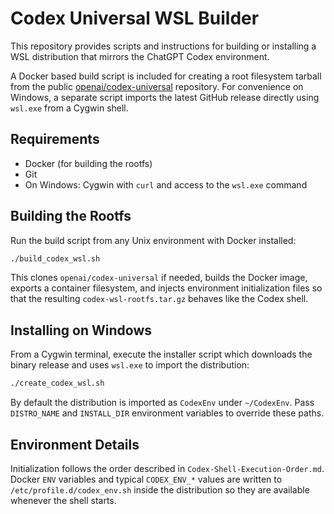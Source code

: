 # Codex Universal WSL Builder

This repository provides scripts and instructions for building or installing a WSL distribution that mirrors the ChatGPT Codex environment.

A Docker based build script is included for creating a root filesystem tarball from the public [openai/codex-universal](https://github.com/openai/codex-universal) repository.  For convenience on Windows, a separate script imports the latest GitHub release directly using `wsl.exe` from a Cygwin shell.

## Requirements

- Docker (for building the rootfs)
- Git
- On Windows: Cygwin with `curl` and access to the `wsl.exe` command

## Building the Rootfs

Run the build script from any Unix environment with Docker installed:

```bash
./build_codex_wsl.sh
```

This clones `openai/codex-universal` if needed, builds the Docker image, exports a container filesystem, and injects environment initialization files so that the resulting `codex-wsl-rootfs.tar.gz` behaves like the Codex shell.

## Installing on Windows

From a Cygwin terminal, execute the installer script which downloads the binary release and uses `wsl.exe` to import the distribution:

```bash
./create_codex_wsl.sh
```

By default the distribution is imported as `CodexEnv` under `~/CodexEnv`. Pass `DISTRO_NAME` and `INSTALL_DIR` environment variables to override these paths.

## Environment Details

Initialization follows the order described in `Codex-Shell-Execution-Order.md`.  Docker `ENV` variables and typical `CODEX_ENV_*` values are written to `/etc/profile.d/codex_env.sh` inside the distribution so they are available whenever the shell starts.
